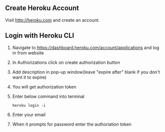 ## Create Heroku Account

Visit http://heroku.com and create an account.  

## Login with Heroku CLI

1. Navigate to https://dashboard.heroku.com/account/applications and log in from website

2. In Authorizations click on create authorization button

3. Add description in pop-up window(leave "expire after" blank if you don't want it to expire)

4. You will get authorization token

5. Enter below command into terminal

    `heroku login -i`

6. Enter your email

7. When it prompts for password enter the authoriation token




